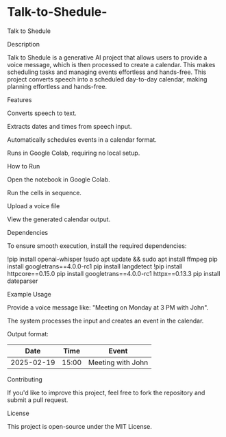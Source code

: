 # Talk-to-Shedule-
Talk to Shedule

Description

Talk to Shedule is a generative AI  project that allows users to provide a voice message, which is then processed to create a calendar. This makes scheduling tasks and managing events effortless and hands-free.
This project converts speech into a scheduled day-to-day calendar, making planning effortless and hands-free.

Features

Converts speech to text.

Extracts dates and times from speech input.

Automatically schedules events in a calendar format.

Runs in Google Colab, requiring no local setup.

How to Run

Open the notebook in Google Colab.

Run the cells in sequence.

Upload a voice file 

View the generated calendar output.

Dependencies

To ensure smooth execution, install the required dependencies:

!pip install openai-whisper
!sudo apt update && sudo apt install ffmpeg
pip install googletrans==4.0.0-rc1
pip install langdetect
!pip install httpcore==0.15.0
pip install googletrans==4.0.0-rc1 httpx==0.13.3
pip install dateparser


Example Usage

Provide a voice message like: "Meeting on Monday at 3 PM with John".

The system processes the input and creates an event in the calendar.

Output format:

| Date       | Time  | Event        |
|------------|-------|-------------|
| 2025-02-19 | 15:00 | Meeting with John |

Contributing

If you'd like to improve this project, feel free to fork the repository and submit a pull request.

License

This project is open-source under the MIT License.

